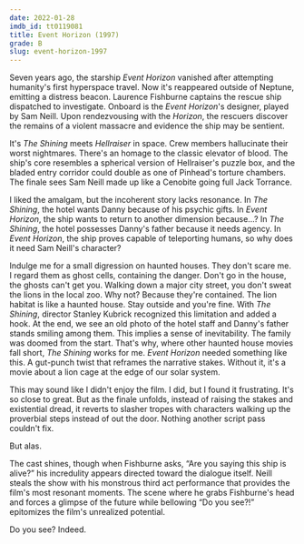 ```yaml
---
date: 2022-01-28
imdb_id: tt0119081
title: Event Horizon (1997)
grade: B
slug: event-horizon-1997
---
```


Seven years ago, the starship _Event Horizon_ vanished after attempting humanity's first hyperspace travel. Now it's reappeared outside of Neptune, emitting a distress beacon. Laurence Fishburne captains the rescue ship dispatched to investigate. Onboard is the _Event Horizon_'s designer, played by Sam Neill. Upon rendezvousing with the _Horizon_, the rescuers discover the remains of a violent massacre and evidence the ship may be sentient.

<!-- end -->

It's <span data-imdb-id="tt0081505">_The Shining_</span> meets <span data-imdb-id="tt0093177">_Hellraiser_</span> in space. Crew members hallucinate their worst nightmares. There's an homage to the classic elevator of blood. The ship's core resembles a spherical version of Hellraiser's puzzle box, and the bladed entry corridor could double as one of Pinhead's torture chambers. The finale sees Sam Neill made up like a Cenobite going full Jack Torrance.

I liked the amalgam, but the incoherent story lacks resonance. In _The Shining_, the hotel wants Danny because of his psychic gifts. In _Event Horizon_, the ship wants to return to another dimension because…? In _The Shining_, the hotel possesses Danny's father because it needs agency. In _Event Horizon_, the ship proves capable of teleporting humans, so why does it need Sam Neill's character?

Indulge me for a small digression on haunted houses. They don't scare me. I regard them as ghost cells, containing the danger. Don't go in the house, the ghosts can't get you. Walking down a major city street, you don't sweat the lions in the local zoo. Why not? Because they're contained. The lion habitat is like a haunted house. Stay outside and you're fine. With _The Shining_, director Stanley Kubrick recognized this limitation and added a hook. At the end, we see an old photo of the hotel staff and Danny's father stands smiling among them. This implies a sense of inevitability. The family was doomed from the start. That's why, where other haunted house movies fall short, _The Shining_ works for me. _Event Horizon_ needed something like this. A gut-punch twist that reframes the narrative stakes. Without it, it's a movie about a lion cage at the edge of our solar system.

This may sound like I didn't enjoy the film. I did, but I found it frustrating. It's so close to great. But as the finale unfolds, instead of raising the stakes and existential dread, it reverts to slasher tropes with characters walking up the proverbial steps instead of out the door. Nothing another script pass couldn't fix.

But alas.

The cast shines, though when Fishburne asks, “Are you saying this ship is alive?” his incredulity appears directed toward the dialogue itself. Neill steals the show with his monstrous third act performance that provides the film's most resonant moments. The scene where he grabs Fishburne's head and forces a glimpse of the future while bellowing “Do you see?!” epitomizes the film's unrealized potential.

Do you see? Indeed.
